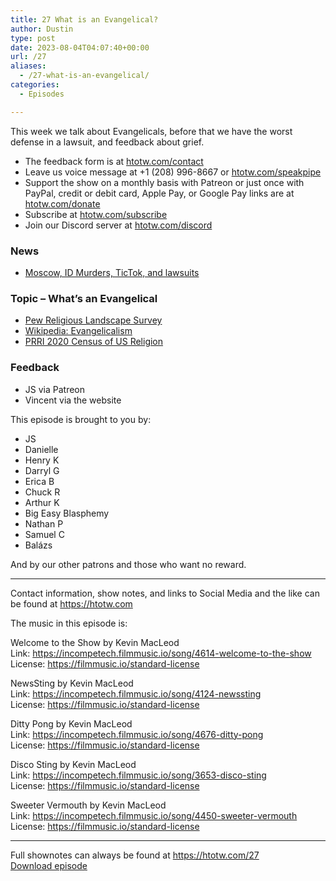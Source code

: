```yaml
---
title: 27 What is an Evangelical?
author: Dustin
type: post
date: 2023-08-04T04:07:40+00:00
url: /27
aliases:
  - /27-what-is-an-evangelical/
categories:
  - Episodes

---
```

<div id="buzzsprout-player-13347454"></div><script src="https://www.buzzsprout.com/1983601/13347454-27-what-is-an-evangelical.js?container_id=buzzsprout-player-13347454&player=small" type="text/javascript" charset="utf-8"></script>
  
This week we talk about Evangelicals, before that we have the worst defense in a lawsuit, and feedback about grief.

<!--more-->

 * The feedback form is at [htotw.com/contact][1]
 * Leave us voice message at +1 (208) 996-8667 or [htotw.com/speakpipe][2]
 * Support the show on a monthly basis with Patreon or just once with PayPal, credit or debit card, Apple Pay, or Google Pay links are at [htotw.com/donate][3]
 * Subscribe at [htotw.com/subscribe][4]
 * Join our Discord server at [htotw.com/discord][5]

### News

  * [Moscow, ID Murders, TicTok, and lawsuits][6]

### Topic &#8211; What’s an Evangelical

  * [Pew Religious Landscape Survey][7]
  * [Wikipedia: Evangelicalism][8]
  * [PRRI 2020 Census of US Religion][9]

### Feedback

  * JS via Patreon
  * Vincent via the website

This episode is brought to you by:

  * JS
  * Danielle
  * Henry K
  * Darryl G
  * Erica B
  * Chuck R
  * Arthur K
  * Big Easy Blasphemy
  * Nathan P
  * Samuel C
  * Balázs

And by our other patrons and those who want no reward.

* * *

Contact information, show notes, and links to Social Media and the like can be found at <https://htotw.com>

The music in this episode is:

Welcome to the Show by Kevin MacLeod  
Link: https://incompetech.filmmusic.io/song/4614-welcome-to-the-show  
License: https://filmmusic.io/standard-license

NewsSting by Kevin MacLeod  
Link: https://incompetech.filmmusic.io/song/4124-newssting  
License: https://filmmusic.io/standard-license

Ditty Pong by Kevin MacLeod  
Link: https://incompetech.filmmusic.io/song/4676-ditty-pong  
License: https://filmmusic.io/standard-license

Disco Sting by Kevin MacLeod  
Link: https://incompetech.filmmusic.io/song/3653-disco-sting  
License: https://filmmusic.io/standard-license

Sweeter Vermouth by Kevin MacLeod  
Link: https://incompetech.filmmusic.io/song/4450-sweeter-vermouth  
License: https://filmmusic.io/standard-license

* * *

Full shownotes can always be found at <https://htotw.com/27>  
[Download episode][10]

 [1]: https://htotw.com/contact
 [2]: https://htotw.com/speakpike
 [3]: https://htotw.com/donate
 [4]: https://htotw.com/subscribe
 [5]: https://htotw.com/discord
 [6]: https://www.ktvb.com/article/news/special-reports/moscow-murders/tiktok-user-files-counterclaims-against-university-of-idaho-professor-she-accused-in-moscow-murders-rebecca-scofield-ashley-guillard/277-17d41240-a930-4026-81ed-93fb182071c3
 [7]: https://www.pewresearch.org/religion/religious-landscape-study/
 [8]: https://en.wikipedia.org/wiki/Evangelicalism
 [9]: https://www.prri.org/research/2020-census-of-american-religion/
 [10]: https://www.buzzsprout.com/1983601/13347454-27-what-is-an-evangelical.mp3?download=true